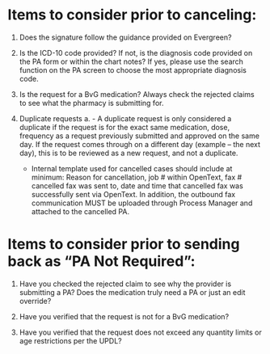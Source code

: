 # Items to consider prior to canceling:
 1.	Does the signature follow the guidance provided on Evergreen?
    
 2.	Is the ICD-10 code provided? If not, is the diagnosis code provided on the PA form or within the chart notes? If yes, please use the search function on the PA screen to choose the most appropriate diagnosis code.
       
 3.	Is the request for a BvG medication? Always check the rejected claims to see what the pharmacy is submitting for.
       
 4.	Duplicate requests
      a. -	A duplicate request is only considered a duplicate if the request is for the exact same medication, dose, frequency as a request previously submitted and approved on the same day. If the request comes through on a different day (example – the next day), this is to be reviewed as a new request, and not a duplicate.

     - Internal template used for cancelled cases should include at minimum: Reason for cancellation, job # within OpenText, fax # cancelled fax was sent to, date and time that cancelled fax was successfully sent via OpenText. In addition, the outbound fax communication MUST be uploaded through Process Manager and attached to the cancelled PA.
   
# Items to consider prior to sending back as “PA Not Required”:

1.	Have you checked the rejected claim to see why the provider is submitting a PA? Does the medication truly need a PA or just an edit override?

2.	Have you verified that the request is not for a BvG medication?

3.	Have you verified that the request does not exceed any quantity limits or age restrictions per the UPDL?
